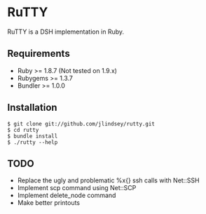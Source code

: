 RuTTY
=====

RuTTY is a DSH implementation in Ruby.

Requirements
------------

* Ruby >= 1.8.7 (Not tested on 1.9.x)
* Rubygems >= 1.3.7
* Bundler >= 1.0.0

Installation
------------

	$ git clone git://github.com/jlindsey/rutty.git
	$ cd rutty
	$ bundle install
	$ ./rutty --help

TODO
----

* Replace the ugly and problematic %x{} ssh calls with Net::SSH
* Implement scp command using Net::SCP
* Implement delete_node command
* Make better printouts